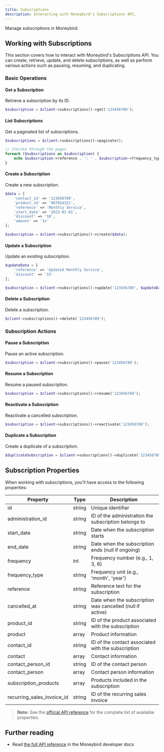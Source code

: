 ```yaml
---
title: Subscriptions
description: Interacting with Moneybird's Subscriptions API.
---
```


Manage subscriptions in Moneybird.

## Working with Subscriptions

This section covers how to interact with Moneybird's Subscriptions API. You can create, retrieve, update, and delete subscriptions, as well as perform various actions such as pausing, resuming, and duplicating.

### Basic Operations

#### Get a Subscription

Retrieve a subscription by its ID.

```php
$subscription = $client->subscriptions()->get('123456789');
```

#### List Subscriptions

Get a paginated list of subscriptions.

```php
$subscriptions = $client->subscriptions()->paginate();

// Iterate through the pages
foreach ($subscriptions as $subscription) {
    echo $subscription->reference . ': ' . $subscription->frequency_type;
}
```

#### Create a Subscription

Create a new subscription.

```php
$data = [
    'contact_id' => '123456789',
    'product_id' => '987654321',
    'reference' => 'Monthly Service',
    'start_date' => '2023-01-01',
    'discount' => '10',
    'amount' => '1x'
];

$subscription = $client->subscriptions()->create($data);
```

#### Update a Subscription

Update an existing subscription.

```php
$updateData = [
    'reference' => 'Updated Monthly Service',
    'discount' => '15'
];

$subscription = $client->subscriptions()->update('123456789', $updateData);
```

#### Delete a Subscription

Delete a subscription.

```php
$client->subscriptions()->delete('123456789');
```

### Subscription Actions

#### Pause a Subscription

Pause an active subscription.

```php
$subscription = $client->subscriptions()->pause('123456789');
```

#### Resume a Subscription

Resume a paused subscription.

```php
$subscription = $client->subscriptions()->resume('123456789');
```

#### Reactivate a Subscription

Reactivate a cancelled subscription.

```php
$subscription = $client->subscriptions()->reactivate('123456789');
```

#### Duplicate a Subscription

Create a duplicate of a subscription.

```php
$duplicateSubscription = $client->subscriptions()->duplicate('123456789');
```

## Subscription Properties

When working with subscriptions, you'll have access to the following properties:

| Property | Type | Description |
|----------|------|-------------|
| id | string | Unique identifier |
| administration_id | string | ID of the administration the subscription belongs to |
| start_date | string | Date when the subscription starts |
| end_date | string | Date when the subscription ends (null if ongoing) |
| frequency | int | Frequency number (e.g., 1, 3, 6) |
| frequency_type | string | Frequency unit (e.g., 'month', 'year') |
| reference | string | Reference text for the subscription |
| cancelled_at | string | Date when the subscription was cancelled (null if active) |
| product_id | string | ID of the product associated with the subscription |
| product | array | Product information |
| contact_id | string | ID of the contact associated with the subscription |
| contact | array | Contact information |
| contact_person_id | string | ID of the contact person |
| contact_person | array | Contact person information |
| subscription_products | array | Products included in the subscription |
| recurring_sales_invoice_id | string | ID of the recurring sales invoice |

> **Note:** See the [official API reference](https://developer.moneybird.com/api/subscriptions/) for the complete list of available properties.

## Further reading

- Read [the full API reference](https://developer.moneybird.com/api/subscriptions/) in the Moneybird developer docs
